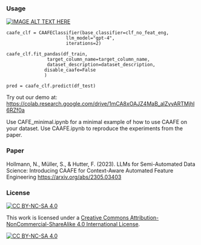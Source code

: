 ### Usage
[![IMAGE ALT TEXT HERE](https://img.youtube.com/vi/6zCD48d3kNU/hqdefault.jpg)](https://www.youtube.com/watch?v=6zCD48d3kNU)

```
caafe_clf = CAAFEClassifier(base_classifier=clf_no_feat_eng,
                      llm_model="gpt-4",
                      iterations=2)

caafe_clf.fit_pandas(df_train,
               target_column_name=target_column_name,
               dataset_description=dataset_description,
              disable_caafe=False 
              )

pred = caafe_clf.predict(df_test)
```

Try out our demo at: https://colab.research.google.com/drive/1mCA8xOAJZ4MaB_alZvyARTMjhl6RZf0a

Use CAFE_minimal.ipynb for a minimal example of how to use CAAFE on your dataset.
Use CAAFE.ipynb to reproduce the experiments from the paper.


### Paper
Hollmann, N., Müller, S., & Hutter, F. (2023). LLMs for Semi-Automated Data Science: Introducing CAAFE for Context-Aware Automated Feature Engineering
https://arxiv.org/abs/2305.03403

### License
[![CC BY-NC-SA 4.0][cc-by-nc-sa-shield]][cc-by-nc-sa]

This work is licensed under a
[Creative Commons Attribution-NonCommercial-ShareAlike 4.0 International License][cc-by-nc-sa].

[![CC BY-NC-SA 4.0][cc-by-nc-sa-image]][cc-by-nc-sa]

[cc-by-nc-sa]: http://creativecommons.org/licenses/by-nc-sa/4.0/
[cc-by-nc-sa-image]: https://licensebuttons.net/l/by-nc-sa/4.0/88x31.png
[cc-by-nc-sa-shield]: https://img.shields.io/badge/License-CC%20BY--NC--SA%204.0-lightgrey.svg
